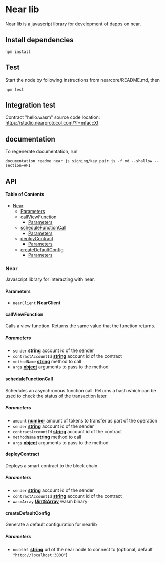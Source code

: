# Near lib

Near lib is a javascript library for development of dapps on near.

## Install dependencies
```
npm install
```
## Test

Start the node by following instructions from nearcore/README.md, then
```
npm test
```
## Integration test

Contract "hello.wasm" source code location: <https://studio.nearprotocol.com/?f=mfaccXt>

## documentation
To regenerate documentation, run
```
documentation readme near.js signing/key_pair.js -f md --shallow --section=API
```

## API

<!-- Generated by documentation.js. Update this documentation by updating the source code. -->

#### Table of Contents

-   [Near](#near)
    -   [Parameters](#parameters)
    -   [callViewFunction](#callviewfunction)
        -   [Parameters](#parameters-1)
    -   [scheduleFunctionCall](#schedulefunctioncall)
        -   [Parameters](#parameters-2)
    -   [deployContract](#deploycontract)
        -   [Parameters](#parameters-3)
    -   [createDefaultConfig](#createdefaultconfig)
        -   [Parameters](#parameters-4)

### Near

Javascript library for interacting with near.

#### Parameters

-   `nearClient` **NearClient**

#### callViewFunction

Calls a view function. Returns the same value that the function returns.

##### Parameters

-   `sender` **[string](https://developer.mozilla.org/docs/Web/JavaScript/Reference/Global_Objects/String)** account id of the sender
-   `contractAccountId` **[string](https://developer.mozilla.org/docs/Web/JavaScript/Reference/Global_Objects/String)** account id of the contract
-   `methodName` **[string](https://developer.mozilla.org/docs/Web/JavaScript/Reference/Global_Objects/String)** method to call
-   `args` **[object](https://developer.mozilla.org/docs/Web/JavaScript/Reference/Global_Objects/Object)** arguments to pass to the method

#### scheduleFunctionCall

Schedules an asynchronous function call. Returns a hash which can be used to
check the status of the transaction later.

##### Parameters

-   `amount` **[number](https://developer.mozilla.org/docs/Web/JavaScript/Reference/Global_Objects/Number)** amount of tokens to transfer as part of the operation
-   `sender` **[string](https://developer.mozilla.org/docs/Web/JavaScript/Reference/Global_Objects/String)** account id of the sender
-   `contractAccountId` **[string](https://developer.mozilla.org/docs/Web/JavaScript/Reference/Global_Objects/String)** account id of the contract
-   `methodName` **[string](https://developer.mozilla.org/docs/Web/JavaScript/Reference/Global_Objects/String)** method to call
-   `args` **[object](https://developer.mozilla.org/docs/Web/JavaScript/Reference/Global_Objects/Object)** arguments to pass to the method

#### deployContract

Deploys a smart contract to the block chain

##### Parameters

-   `sender` **[string](https://developer.mozilla.org/docs/Web/JavaScript/Reference/Global_Objects/String)** account id of the sender
-   `contractAccountId` **[string](https://developer.mozilla.org/docs/Web/JavaScript/Reference/Global_Objects/String)** account id of the contract
-   `wasmArray` **[Uint8Array](https://developer.mozilla.org/docs/Web/JavaScript/Reference/Global_Objects/Uint8Array)** wasm binary

#### createDefaultConfig

Generate a default configuration for nearlib

##### Parameters

-   `nodeUrl` **[string](https://developer.mozilla.org/docs/Web/JavaScript/Reference/Global_Objects/String)** url of the near node to connect to (optional, default `"http://localhost:3030"`)

